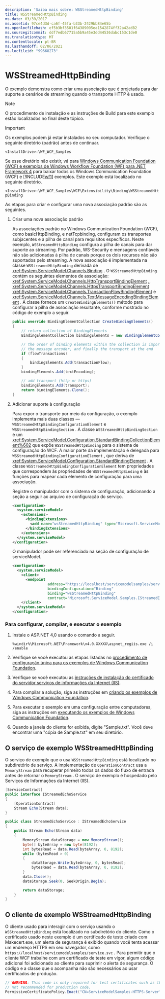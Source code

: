 ```yaml
---
description: 'Saiba mais sobre: WSStreamedHttpBinding'
title: WSStreamedHttpBinding
ms.date: 03/30/2017
ms.assetid: 97ce4d3d-ca6f-45fa-b33b-2429bb84e65b
ms.openlocfilehash: ef5b3bf3501f64389005ea1542874ff32a42ad82
ms.sourcegitcommit: ddf7edb67715a5b9a45e3dd44536dabc153c1de0
ms.translationtype: MT
ms.contentlocale: pt-BR
ms.lasthandoff: 02/06/2021
ms.locfileid: "99668273"
---
```

# <a name="wsstreamedhttpbinding"></a>WSStreamedHttpBinding

O exemplo demonstra como criar uma associação que é projetada para dar suporte a cenários de streaming quando o transporte HTTP é usado.

> [!NOTE]
> O procedimento de instalação e as instruções de Build para este exemplo estão localizados no final deste tópico.

> [!IMPORTANT]
> Os exemplos podem já estar instalados no seu computador. Verifique o seguinte diretório (padrão) antes de continuar.
>
> `<InstallDrive>:\WF_WCF_Samples`
>
> Se esse diretório não existir, vá para [Windows Communication Foundation (WCF) e exemplos de Windows Workflow Foundation (WF) para .NET Framework 4](https://www.microsoft.com/download/details.aspx?id=21459) para baixar todos os Windows Communication Foundation (WCF) e [!INCLUDE[wf1](../../../../includes/wf1-md.md)] exemplos. Este exemplo está localizado no seguinte diretório.
>
> `<InstallDrive>:\WF_WCF_Samples\WCF\Extensibility\Binding\WSStreamedHttpBinding`

 As etapas para criar e configurar uma nova associação padrão são as seguintes.

1. Criar uma nova associação padrão

    As associações padrão no Windows Communication Foundation (WCF), como basicHttpBinding, e netTcpbinding, configuram os transportes subjacentes e a pilha de canal para requisitos específicos. Neste exemplo, `WSStreamedHttpBinding` configura a pilha de canais para dar suporte ao streaming. Por padrão, WS-Security e mensagens confiáveis não são adicionadas à pilha de canais porque os dois recursos não são suportados pelo streaming. A nova associação é implementada na classe `WSStreamedHttpBinding` derivada de <xref:System.ServiceModel.Channels.Binding> . O `WSStreamedHttpBinding` contém os seguintes elementos de associação: <xref:System.ServiceModel.Channels.HttpTransportBindingElement> ,, <xref:System.ServiceModel.Channels.HttpsTransportBindingElement> <xref:System.ServiceModel.Channels.TransactionFlowBindingElement> e <xref:System.ServiceModel.Channels.TextMessageEncodingBindingElement> . A classe fornece um `CreateBindingElements()` método para configurar a pilha de associação resultante, conforme mostrado no código de exemplo a seguir.

    ```csharp
    public override BindingElementCollection CreateBindingElements()
    {
        // return collection of BindingElements
        BindingElementCollection bindingElements = new BindingElementCollection();

        // the order of binding elements within the collection is important: layered channels are applied in the order included, followed by
        // the message encoder, and finally the transport at the end
        if (flowTransactions)
        {
            bindingElements.Add(transactionFlow);
        }
        bindingElements.Add(textEncoding);

        // add transport (http or https)
        bindingElements.Add(transport);
        return bindingElements.Clone();
    }
    ```

2. Adicionar suporte à configuração

    Para expor o transporte por meio da configuração, o exemplo implementa mais duas classes — `WSStreamedHttpBindingConfigurationElement` e `WSStreamedHttpBindingSection` . A classe `WSStreamedHttpBindingSection` é um <xref:System.ServiceModel.Configuration.StandardBindingCollectionElement%602> que expõe `WSStreamedHttpBinding` para o sistema de configuração do WCF. A maior parte da implementação é delegada para `WSStreamedHttpBindingConfigurationElement` , que deriva de <xref:System.ServiceModel.Configuration.StandardBindingElement> . A classe `WSStreamedHttpBindingConfigurationElement` tem propriedades que correspondem às propriedades de `WSStreamedHttpBinding` e às funções para mapear cada elemento de configuração para uma associação.

    Registre o manipulador com o sistema de configuração, adicionando a seção a seguir ao arquivo de configuração do serviço.

    ```xml
    <configuration>
      <system.serviceModel>
        <extensions>
          <bindingExtensions>
            <add name="wsStreamedHttpBinding" type="Microsoft.ServiceModel.Samples.WSStreamedHttpBindingCollectionElement, WSStreamedHttpBinding, Version=0.0.0.0, Culture=neutral, PublicKeyToken=null" />
          </bindingExtensions>
        </extensions>
      </system.serviceModel>
    </configuration>
    ```

    O manipulador pode ser referenciado na seção de configuração de serviceModel.

    ```xml
    <configuration>
      <system.serviceModel>
        <client>
          <endpoint
                    address="https://localhost/servicemodelsamples/service.svc"
                    bindingConfiguration="Binding"
                    binding="wsStreamedHttpBinding"
                    contract="Microsoft.ServiceModel.Samples.IStreamedEchoService"/>
        </client>
      </system.serviceModel>
    </configuration>
    ```

### <a name="to-set-up-build-and-run-the-sample"></a>Para configurar, compilar, e executar o exemplo

1. Instale o ASP.NET 4,0 usando o comando a seguir.

    ```console
    %windir%\Microsoft.NET\Framework\v4.0.XXXXX\aspnet_regiis.exe /i /enable
    ```

2. Verifique se você executou as etapas listadas no [procedimento de configuração única para os exemplos de Windows Communication Foundation](one-time-setup-procedure-for-the-wcf-samples.md).

3. Verifique se você executou as [instruções de instalação do certificado do servidor serviços de informações da Internet (IIS)](iis-server-certificate-installation-instructions.md).

4. Para compilar a solução, siga as instruções em [criando os exemplos de Windows Communication Foundation](building-the-samples.md).

5. Para executar o exemplo em uma configuração entre computadores, siga as instruções em [executando os exemplos de Windows Communication Foundation](running-the-samples.md).

6. Quando a janela do cliente for exibida, digite "Sample.txt". Você deve encontrar uma "cópia de Sample.txt" em seu diretório.

## <a name="the-wsstreamedhttpbinding-sample-service"></a>O serviço de exemplo WSStreamedHttpBinding

O serviço de exemplo que o usa `WSStreamedHttpBinding` está localizado no subdiretório de serviço. A implementação de `OperationContract` usa a `MemoryStream` para recuperar primeiro todos os dados do fluxo de entrada antes de retornar o `MemoryStream` . O serviço de exemplo é hospedado pelo Serviços de Informações da Internet (IIS).

```csharp
[ServiceContract]
public interface IStreamedEchoService
{
    [OperationContract]
    Stream Echo(Stream data);
}

public class StreamedEchoService : IStreamedEchoService
{
    public Stream Echo(Stream data)
    {
        MemoryStream dataStorage = new MemoryStream();
        byte[] byteArray = new byte[8192];
        int bytesRead = data.Read(byteArray, 0, 8192);
        while (bytesRead > 0)
        {
            dataStorage.Write(byteArray, 0, bytesRead);
            bytesRead = data.Read(byteArray, 0, 8192);
        }
        data.Close();
        dataStorage.Seek(0, SeekOrigin.Begin);

        return dataStorage;
    }
}
```

## <a name="the-wsstreamedhttpbinding-sample-client"></a>O cliente de exemplo WSStreamedHttpBinding

O cliente usado para interagir com o serviço usando o `WSStreamedHttpBinding` está localizado no subdiretório do cliente. Como o certificado usado neste exemplo é um certificado de teste criado com Makecert.exe, um alerta de segurança é exibido quando você tenta acessar um endereço HTTPS em seu navegador, como `https://localhost/servicemodelsamples/service.svc` . Para permitir que o cliente WCF trabalhe com um certificado de teste em vigor, algum código adicional foi adicionado ao cliente para suprimir o alerta de segurança. O código e a classe que o acompanha não são necessários ao usar certificados de produção.

```csharp
// WARNING: This code is only required for test certificates such as those created by makecert. It is
// not recommended for production code.
PermissiveCertificatePolicy.Enact("CN=ServiceModelSamples-HTTPS-Server");
```
